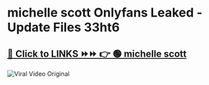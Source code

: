 
 # michelle scott Onlyfans Leaked - Update Files 33ht6

## <h2><a href="https://clipsfans.com/michelle_scott&ref=git">🔗 Click to LINKS ⏩⏩ 👉 🟢 michelle scott </a></h2>

<a href="https://clipsfans.com/michelle_scott&ref=git" rel="nofollow" data-target="animated-image.originalLink"><img src="https://i.ibb.co.com/xMMVF88/686577567.gif" alt="Viral Video Original" style="max-width: 100%; display: inline-block;" data-target="animated-image.originalImage"></a>

